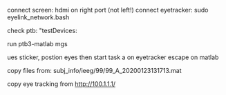 connect screen:
 hdmi on right port (not left!)
connect eyetracker: 
 sudo eyelink_network.bash

check ptb:
 "testDevices:

run
 ptb3-matlab
 mgs

ues sticker, postion eyes then start task
a on eyetracker
escape on matlab

copy files from:
subj_info/ieeg/99/99_A_20200123131713.mat

copy eye tracking from
http://100.1.1.1/
